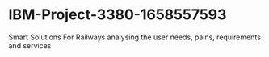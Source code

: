 # IBM-Project-3380-1658557593
Smart Solutions For Railways
analysing the user needs, pains, requirements and services
